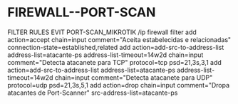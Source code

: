 # FIREWALL--PORT-SCAN
FILTER RULES EVIT PORT-SCAN_MIKROTIK
/ip firewall filter
add action=accept chain=input comment="Aceita estabelecidas e relacionadas" connection-state=established,related
add action=add-src-to-address-list address-list=atacante-ps address-list-timeout=14w2d chain=input comment="Detecta atacanete para TCP" protocol=tcp psd=21,3s,3,1
add action=add-src-to-address-list address-list=atacante-ps address-list-timeout=14w2d chain=input comment="Detecta atacanete para UDP" protocol=udp psd=21,3s,5,1
add action=drop chain=input comment="Dropa atacantes de Port-Scanner" src-address-list=atacante-ps
